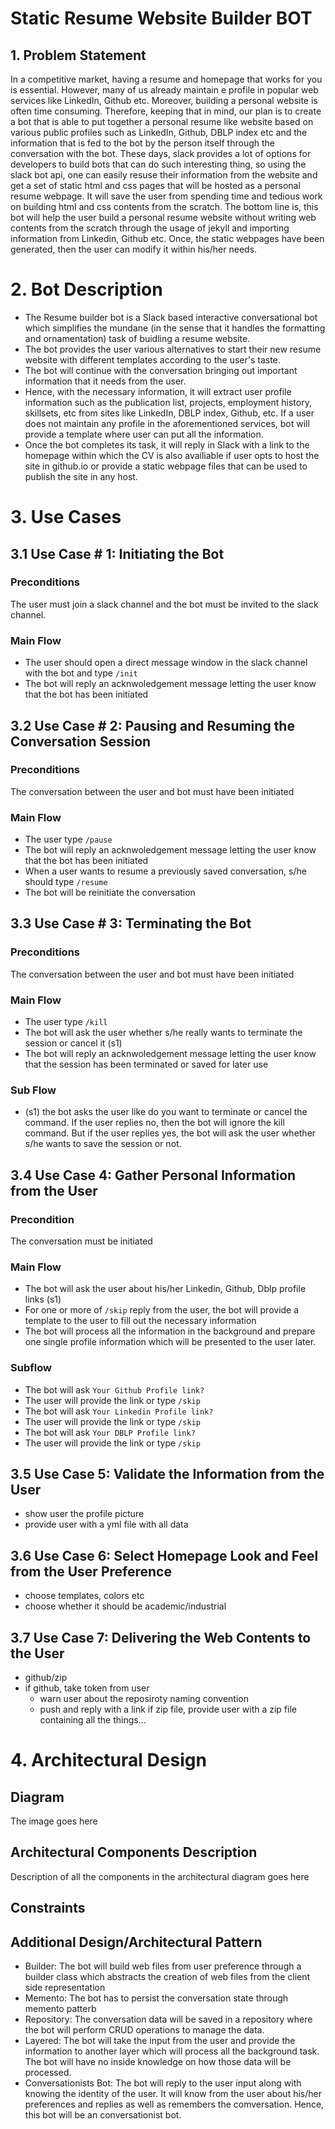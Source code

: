 # Static Resume Website Builder BOT
## 1. Problem Statement
In a competitive market, having a resume and homepage that works for you is essential. However, many of us already maintain e profile in popular web services like LinkedIn, Github etc. Moreover, building a personal website is often time consuming. Therefore, keeping that in mind, our plan is to create a bot that is able to put together a personal resume like website based on various public profiles such as LinkedIn, Github, DBLP index etc and the information that is fed to the bot by the person itself through the conversation with the bot. These days, slack provides a lot of options for developers to build bots that can do such interesting thing, so using the slack bot api, one can easily resuse their information from the website and get a set of static html and css pages that will be hosted as a personal resume webpage. It will save the user from spending time and tedious work on building html and css contents from the scratch. The bottom line is, this bot will help the user build a personal resume website without writing web contents from the scratch through the usage of jekyll and importing information from Linkedin, Github etc. Once, the static webpages have been generated, then the user can modify it within his/her needs. 

# 2. Bot Description
-   The Resume builder bot is a Slack based interactive conversational bot which simplifies the mundane (in the sense that it handles the formatting and ornamentation) task of buidling a resume website.  
-   The bot provides the user various alternatives to start their new resume website with different templates according to the user's taste. 
-   The bot will continue with the conversation bringing out important information that it needs from the user.
- Hence, with the necessary information, it will extract user profile information such as the publication list, projects, employment history, skillsets, etc from sites like LinkedIn, DBLP index, Github, etc. If a user does not maintain any profile in the aforementioned services, bot will provide a template where user can put all the information. 
- Once the bot completes its task, it will reply in Slack with a link to the homepage within which the CV is also availiable if user opts to host the site in github.io or provide a static webpage files that can be used to publish the site in any host.

# 3. Use Cases
## 3.1 Use Case # 1: Initiating the Bot
### Preconditions
The user must join a slack channel and the bot must be invited to the slack channel. 

### Main Flow
- The user should open a direct message window in the slack channel with the bot and type ```/init```
- The bot will reply an acknwoledgement message letting the user know that the bot has been initiated

## 3.2 Use Case # 2: Pausing and Resuming the Conversation Session
### Preconditions
The conversation between the user and bot must have been initiated

### Main Flow
- The user type ```/pause```
- The bot will reply an acknwoledgement message letting the user know that the bot has been initiated
- When a user wants to resume a previously saved conversation, s/he should type ```/resume```
- The bot will be reinitiate the conversation

## 3.3 Use Case # 3: Terminating the Bot
### Preconditions
The conversation between the user and bot must have been initiated

### Main Flow
- The user type ```/kill```
- The bot will ask the user whether s/he really wants to terminate the session or cancel it (s1)
- The bot will reply an acknwoledgement message letting the user know that the session has been terminated or saved for later use

### Sub Flow
- (s1) the bot asks the user like do you want to terminate or cancel the command. If the user replies no, then the bot will ignore the kill command. But if the user replies yes, the bot will ask the user whether s/he wants to save the session or not.

## 3.4 Use Case 4: Gather Personal Information from the User

### Precondition
The conversation must be initiated

### Main Flow
- The bot will ask the user about his/her Linkedin, Github, Dblp profile links (s1)
- For one or more of ```/skip``` reply from the user, the bot will provide a template to the user to fill out the necessary information
- The bot will process all the information in the background and prepare one single profile information which will be presented to the user later.

### Subflow
- The bot will ask ```Your Github Profile link?```
- The user will provide the link or type ```/skip```
- The bot will ask ```Your Linkedin Profile link?```
- The user will provide the link or type ```/skip```
- The bot will ask ```Your DBLP Profile link?```
- The user will provide the link or type ```/skip```


## 3.5 Use Case 5: Validate the Information from the User
- show user the profile picture
- provide user with a yml file with all data

## 3.6 Use Case 6: Select Homepage Look and Feel from the User Preference
- choose templates, colors etc
- choose whether it should be academic/industrial

## 3.7 Use Case 7: Delivering the Web Contents to the User
- github/zip
- if github, take token from user
    - warn user about the reposiroty naming convention
    - push and reply with a link
if zip file, provide user with a zip file containing all the things... 

# 4. Architectural Design
## Diagram
The image goes here

## Architectural Components Description
Description of all the components in the architectural diagram goes here

## Constraints

## Additional Design/Architectural Pattern
- Builder: The bot will build web files from user preference through a builder class which abstracts the creation of web files from the client side representation
- Memento: The bot has to persist the conversation state through memento patterb
- Repository: The conversation data will be saved in a repository where the bot will perform CRUD operations to manage the data.
- Layered: The bot will take the input from the user and provide the information to another layer which will process all the background task. The bot will have no inside knowledge on how those data will be processed. 
- Conversationists Bot: The bot will reply to the user input along with knowing the identity of the user. It will know from the user about his/her preferences and replies as well as remembers the comversation. Hence, this bot will be an conversationist bot. 


